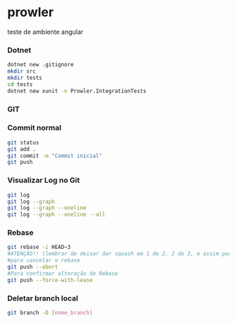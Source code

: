 # prowler
teste de ambiente angular
### Dotnet
```sh
dotnet new .gitignore
mkdir src
mkdir tests
cd tests
dotnet new xunit -n Prowler.IntegrationTests
```
### GIT
### Commit normal
```sh
git status
git add .
git commit -m "Commit inicial"  
git push
```

### Visualizar Log no Git
```sh
git log
git log --graph
git log --graph --oneline
git log --graph --oneline --all
```

### Rebase
```sh
git rebase -i HEAD~3
#ATENÇÃO!! (lembrar de deixar dar squash em 1 de 2, 2 de 3, e assim por diante, deixando 1 deles como Pick, e alterando a mensagem em "lst commit message")
#para cancelar o rebase
git push --abort
#Para confirmar alteração do Rebase
git push --force-with-lease
```

### Deletar branch local
```sh
git branch -D [nome_branch]
```
